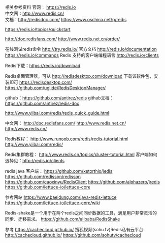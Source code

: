 相关参考资料
官网： https://redis.io     
中文网：http://www.redis.cn/    
文档：http://redisdoc.com/
https://www.oschina.net/p/redis


https://redis.io/topics/quickstart

http://doc.redisfans.com/
http://www.redis.net.cn/order/

在线测试redis命令 http://try.redis.io/
官方文档 http://redis.io/documentation 
https://redis.io/commands
Redis 支持的客户端编程语言  http://redis.io/clients

Redis下载：https://redis.io/download


Redis桌面管理器，可从 http://redisdesktop.com/download 下载该软件包，安装即可
https://redisdesktop.com/
https://github.com/uglide/RedisDesktopManager/

github：https://github.com/antirez/redis
github文档：https://github.com/antirez/redis-doc

http://www.yiibai.com/redis/redis_quick_guide.html

中文网：
http://doc.redisfans.com/
http://www.redis.net.cn/
http://www.redis.cn/


Redis教程：
http://www.runoob.com/redis/redis-tutorial.html
http://www.yiibai.com/redis/


Redis集群教程：
http://www.redis.cn/topics/cluster-tutorial.html
客户端如何选择见：http://redis.io/clients


redis java 客户端：
https://github.com/xetorthio/jedis
https://github.com/redisson/redisson
https://github.com/caoxinyu/RedisClient
https://github.com/alphazero/jredis
https://github.com/lettuce-io/lettuce-core


参考网站
https://www.baeldung.com/java-redis-lettuce
https://github.com/lettuce-io/lettuce-core/wiki



Redis-shake是一个用于在两个redis之间同步数据的工具，满足用户非常灵活的同步、迁移需求。
https://github.com/alibaba/RedisShake




参考
https://cachecloud.github.io/
搜狐视频(sohu tv)Redis私有云平台 http://cachecloud.github.io/
https://github.com/sohutv/cachecloud




